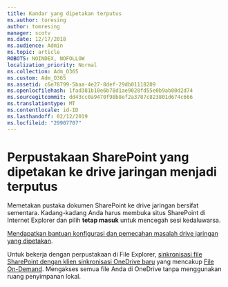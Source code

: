 ```yaml
---
title: Kandar yang dipetakan terputus
ms.author: toresing
author: tomresing
manager: scotv
ms.date: 12/17/2018
ms.audience: Admin
ms.topic: article
ROBOTS: NOINDEX, NOFOLLOW
localization_priority: Normal
ms.collection: Adm_O365
ms.custom: Adm_O365
ms.assetid: c6e78799-5baa-4e27-8def-29db01118209
ms.openlocfilehash: 1fad381b10e6b78d1ae9028fd55e0b9ab00d2d74
ms.sourcegitcommit: dd43cc0a9470f98b8ef2a3787c823801d674c666
ms.translationtype: MT
ms.contentlocale: id-ID
ms.lasthandoff: 02/12/2019
ms.locfileid: "29907707"
---
```

# <a name="sharepoint-libraries-mapped-to-network-drives-become-disconnected"></a>Perpustakaan SharePoint yang dipetakan ke drive jaringan menjadi terputus

Memetakan pustaka dokumen SharePoint ke drive jaringan bersifat sementara. Kadang-kadang Anda harus membuka situs SharePoint di Internet Explorer dan pilih **tetap masuk** untuk mencegah sesi kedaluwarsa. 
  
[Mendapatkan bantuan konfigurasi dan pemecahan masalah drive jaringan yang dipetakan](https://support.office.com/article/ef399c67-4578-4c3a-adbe-0b489084eabe.aspx).
  
Untuk bekerja dengan perpustakaan di File Explorer, [sinkronisasi file SharePoint dengan klien sinkronisasi OneDrive baru](https://support.office.com/article/6de9ede8-5b6e-4503-80b2-6190f3354a88.aspx) yang mencakup [File On-Demand](https://support.office.com/article/0e6860d3-d9f3-4971-b321-7092438fb38e.aspx). Mengakses semua file Anda di OneDrive tanpa menggunakan ruang penyimpanan lokal.
  

